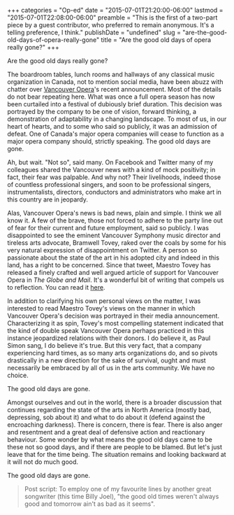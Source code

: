 +++
categories = "Op-ed"
date = "2015-07-01T21:20:00-06:00"
lastmod = "2015-07-01T22:08:00-06:00"
preamble = "This is the first of a two-part piece by a guest contributor, who preferred to remain anonymous. It's a telling preference, I think."
publishDate = "undefined"
slug = "are-the-good-old-days-of-opera-really-gone"
title = "Are the good old days of opera really gone?"
+++

Are the good old days really gone?

The boardroom tables, lunch rooms and hallways of any classical music organization in Canada, not to mention social media, have been abuzz with chatter over [Vancouver Opera](/scene/companies/vancouver-opera/)'s recent announcement. Most of the details do not bear repeating here. What was once a full opera season has now been curtailed into a festival of dubiously brief duration. This decision was portrayed by the company to be one of vision, forward thinking, a demonstration of adaptability in a changing landscape. To most of us, in our heart of hearts, and to some who said so publicly, it was an admission of defeat. One of Canada's major opera companies will cease to function as a major opera company should, strictly speaking. The good old days are gone.

Ah, but wait. "Not so", said many. On Facebook and Twitter many of my colleagues shared the Vancouver news with a kind of mock positivity; in fact, their fear was palpable. And why not? 
Their livelihoods, indeed those of countless professional singers, and soon to be professional singers, instrumentalists, directors, conductors and administrators who make art in this country are in jeopardy. 

Alas, Vancouver Opera's news is bad news, plain and simple. I think we all know it. A few of the brave, those not forced to adhere to the party line out of fear for their current and future employment, said so publicly. I was disappointed to see the eminent Vancouver Symphony music director and tireless arts advocate, Bramwell Tovey, raked over the coals by some for his very natural expression of disappointment on Twitter. A person so passionate about the state of the art in his adopted city and indeed in this land, has a right to be concerned. Since that tweet, Maestro Tovey has released a finely crafted and well argued article of support for Vancouver Opera in  *The Globe and Mail*. It's a wonderful bit of writing that compels us to reflection. You can read it [here](http://www.theglobeandmail.com/news/british-columbia/now-is-the-time-to-support-vancouver-opera/article25032174/).

In addition to clarifying his own personal views on the matter, I was interested to read Maestro Tovey's views on the manner in which Vancouver Opera's decision was portrayed in their media announcement. Characterizing it as spin, Tovey's most compelling statement indicated that the kind of double speak Vancouver Opera perhaps practiced in this instance jeopardized relations with their donors. I do believe it, as Paul Simon sang, I do believe it's true. But this very fact, that a company experiencing hard times, as so many arts organizations do, and so pivots drastically in a new direction for the sake of survival, ought and must necessarily be embraced by all of us in the arts community. We have no choice.

The good old days are gone. 

Amongst ourselves and out in the world, there is a broader discussion that continues regarding the state of the arts in North America (mostly bad, depressing, sob about it) and what to do about it (defend against the encroaching darkness). There is concern, there is fear. There is also anger and resentment and a great deal of defensive action and reactionary behaviour. Some wonder by what means the good old days came to be these not so good days, and if there are people to be blamed. But let's just leave that for the time being. The situation remains and looking backward at it will not do much good. 

The good old days are gone.

> Post script: To employ one of my favourite lines by another great songwriter (this time Billy Joel), "the good old times weren't always good and tomorrow ain't as bad as it seems". 
